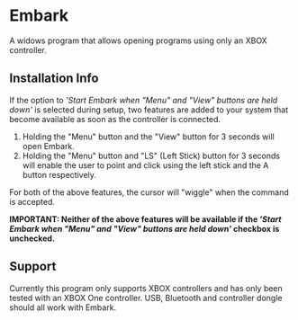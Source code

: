 # Embark
A widows program that allows opening programs using only an XBOX controller.

## Installation Info
If the option to *'Start Embark when "Menu" and "View" buttons are held down'* is selected during setup, two features are added to your system that become available as soon as the controller is connected.
   1. Holding the "Menu" button and the "View" button for 3 seconds will open Embark.
   2. Holding the "Menu" button and "LS" (Left Stick) button for 3 seconds will enable the user to point and click using the left stick and the A button respectively.

For both of the above features, the cursor will "wiggle" when the command is accepted.

**IMPORTANT: Neither of the above features will be available if the *'Start Embark when "Menu" and "View" buttons are held down'* checkbox is unchecked.**

## Support
Currently this program only supports XBOX controllers and has only been tested with an XBOX One controller. USB, Bluetooth and controller dongle should all work with Embark.
